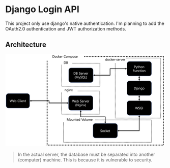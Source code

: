 # Django Login API
This project only use django's native authentication. I'm planning to add the OAuth2.0 authentication and JWT authorization methods.

## Architecture
![architecture](images/architecture.png)

> In the actual server, the database must be separated into another (computer) machine. This is because it is vulnerable to security.
